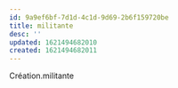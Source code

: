 ```yaml
---
id: 9a9ef6bf-7d1d-4c1d-9d69-2b6f159720be
title: militante
desc: ''
updated: 1621494682010
created: 1621494682011
---
```


Création.militante
